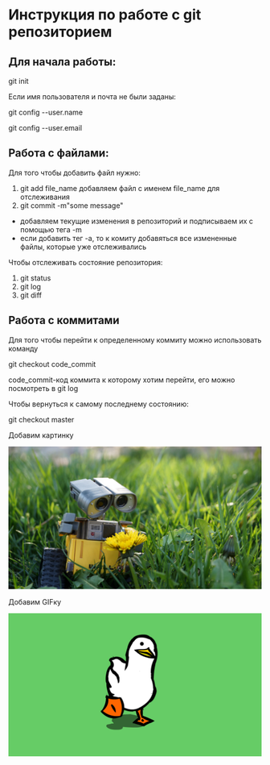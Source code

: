 # Инструкция по работе с git репозиторием

## Для начала работы:
git init

Если имя пользователя и почта не были заданы:

git config --user.name

git config --user.email 

## Работа с файлами:

Для того чтобы добавить файл нужно:

1. git add file_name
    добавляем файл с именем file_name для отслеживания
2. git commit -m"some message"

* добавляем текущие изменения в репозиторий и подписываем их с помощью тега -m
* если добавить тег -а, то к комиту добавяться все измененные файлы, которые уже отслеживались

Чтобы отслеживать состояние репозитория:

1. git status
2. git log
3. git diff

## Работа с коммитами

Для того чтобы перейти к определенному коммиту можно использовать команду

git checkout code_commit 

 code_commit-код коммита к которому хотим перейти, его можно посмотреть в git log

 Чтобы вернуться к самому последнему состоянию:

 git checkout master

 Добавим картинку

 ![walle](wall_e_robot_trava_tsvetok_99198_1920x1080.jpg)

Добавим GIFку

 ![duck](duck.gif)



